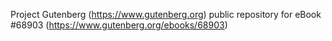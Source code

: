 Project Gutenberg (https://www.gutenberg.org) public repository for
eBook #68903 (https://www.gutenberg.org/ebooks/68903)
